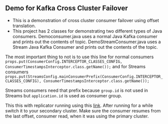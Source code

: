 ## Demo for Kafka Cross Cluster Failover

* This is a demonstration of cross cluster consumer failover using offset translation.
* This project has 2 classes for demonstrating two different types of Java consumers. 
  Democonsumer.java uses a normal Java Kafka consumer and prints out the contents of topic.
  DemoStreamConsumer.java uses a Stream Java Kafka Consumer and prints out the contents of the topic.

The most important thing to not is to use this line for normal consumers `props.put(ConsumerConfig.INTERCEPTOR_CLASSES_CONFIG, ConsumerTimestampsInterceptor.class.getName());` 
and for Streams consumers `props.put(StreamsConfig.mainConsumerPrefix(ConsumerConfig.INTERCEPTOR_CLASSES_CONFIG), ConsumerTimestampsInterceptor.class.getName());`

Streams consumers need that prefix because `group.id` is not used in Streams but `application.id` is used as consumer group.

This this with replicator running using this [link](https://medium.com/@rahulbats/setup-kafka-multi-data-center-replication-on-kubernetes-172e7cb2311e).
After running for a while switch it to your secondary cluster.
Make sure the consumer resumes from the last offset, consumer read, when it was using the primary cluster. 